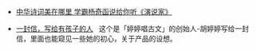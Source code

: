- [中华诗词美在哪里 学霸杨奇函说给你听《演说家》](http://v.ifeng.com/video_10379617.shtml)

- [一封信，写给有孩子的人](https://mp.weixin.qq.com/s/jj6ayXLp6ZXJxQTVVmE4gg)  
这个是「婷婷唱古文」的创始人-胡婷婷写给一封信，里面也能窥见一些她的初心，关于产品的设想。

